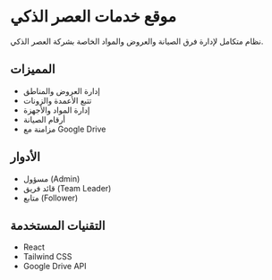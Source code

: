 # موقع خدمات العصر الذكي

نظام متكامل لإدارة فرق الصيانة والعروض والمواد الخاصة بشركة العصر الذكي.

## المميزات
- إدارة العروض والمناطق
- تتبع الأعمدة والزونات
- إدارة المواد والأجهزة
- أرقام الصيانة
- مزامنة مع Google Drive

## الأدوار
- مسؤول (Admin)
- قائد فريق (Team Leader)  
- متابع (Follower)

## التقنيات المستخدمة
- React
- Tailwind CSS
- Google Drive API